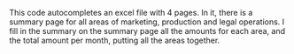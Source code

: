 This code autocompletes an excel file with 4 pages. In it, there is a summary page for all areas of marketing, production and legal operations.
I fill in the summary on the summary page all the amounts for each area, and the total amount per month, putting all the areas together.
 

